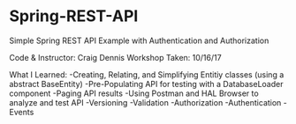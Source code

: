 # Spring-REST-API
Simple Spring REST API Example with Authentication and Authorization

Code & Instructor: Craig Dennis
Workshop Taken: 10/16/17

What I Learned:
-Creating, Relating, and Simplifying Entitiy classes (using a abstract BaseEntity)
-Pre-Populating API for testing with a DatabaseLoader component
-Paging API results
-Using Postman and HAL Browser to analyze and test API
-Versioning
-Validation
-Authorization
-Authentication
-Events
